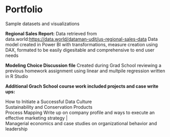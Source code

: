 # Portfolio
Sample datasets and visualizations

**Regional Sales Report:** 
Data retrieved from data.world:https://data.world/dataman-udit/us-regional-sales-data
Data model created in Power BI with transformations, measure creation using DAX, formated to be easily digesitable and comprehensive to end user needs

**Modeling Choice Discussion file** 
Created during Grad School reviewing a previous homework assignment using linear and multpile regression written in R Studio

**Additional Grach School course work included projects and case write ups:**

How to Initiate a Successful Data Culture   
Sustainability and Conservation Products   
Process Mapping
Write up on company profile and ways to execute an effective marketing strategy  |  
Managerial economics and case studies on organizational behavior and leadership



